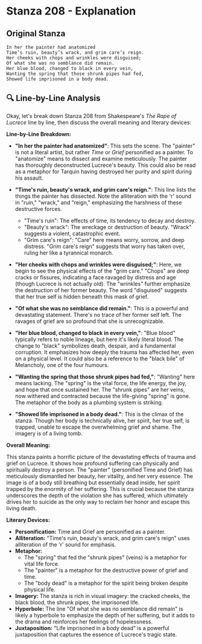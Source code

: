 # Stanza 208 - Explanation

## Original Stanza
```
In her the painter had anatomized
Time’s ruin, beauty’s wrack, and grim care’s reign.
Her cheeks with chops and wrinkles were disguised;
Of what she was no semblance did remain.
Her blue blood, changed to black in every vein,
Wanting the spring that those shrunk pipes had fed,
Showed life imprisoned in a body dead.
```

## 🔍 Line-by-Line Analysis
Okay, let's break down Stanza 208 from Shakespeare's *The Rape of Lucrece* line by line, then discuss the overall meaning and literary devices:

**Line-by-Line Breakdown:**

*   **"In her the painter had anatomized"**: This sets the scene. The "painter" is not a literal artist, but rather *Time* or *Grief* personified as a painter. To "anatomize" means to dissect and examine meticulously. The painter has thoroughly deconstructed Lucrece's beauty. This could also be read as a metaphor for Tarquin having destroyed her purity and spirit during his assault.

*   **"Time's ruin, beauty's wrack, and grim care's reign."**: This line lists the things the painter has dissected. Note the alliteration with the 'r' sound in "ruin," "wrack," and "reign," emphasizing the harshness of these destructive forces.
    *   "Time's ruin":  The effects of time, its tendency to decay and destroy.
    *   "Beauty's wrack": The wreckage or destruction of beauty. "Wrack" suggests a violent, catastrophic event.
    *   "Grim care's reign": "Care" here means worry, sorrow, and deep distress. "Grim care's reign" suggests that worry has taken over, ruling her like a tyrannical monarch.

*   **"Her cheeks with chops and wrinkles were disguised;"**: Here, we begin to see the physical effects of the "grim care."  "Chops" are deep cracks or fissures, indicating a face ravaged by distress and age (though Lucrece is not actually old). The "wrinkles" further emphasize the destruction of her former beauty. The word "disguised" suggests that her true self is hidden beneath this mask of grief.

*   **"Of what she was no semblance did remain."**:  This is a powerful and devastating statement. There's no trace of her former self left. The ravages of grief are so profound that she is unrecognizable.

*   **"Her blue blood, changed to black in every vein,"**: "Blue blood" typically refers to noble lineage, but here it's likely literal blood. The change to "black" symbolizes death, despair, and a fundamental corruption. It emphasizes how deeply the trauma has affected her, even on a physical level. It could also be a reference to the "black bile" of Melancholy, one of the four humours.

*   **"Wanting the spring that those shrunk pipes had fed,"**: "Wanting" here means lacking. The "spring" is the vital force, the life energy, the joy, and hope that once sustained her. The "shrunk pipes" are her veins, now withered and contracted because the life-giving "spring" is gone. The metaphor of the body as a plumbing system is striking.

*   **"Showed life imprisoned in a body dead."**: This is the climax of the stanza. Though her body is technically alive, her spirit, her true self, is trapped, unable to escape the overwhelming grief and shame. The imagery is of a living tomb.

**Overall Meaning:**

This stanza paints a horrific picture of the devastating effects of trauma and grief on Lucrece. It shows how profound suffering can physically and spiritually destroy a person. The "painter" (personified Time and Grief) has meticulously dismantled her beauty, her vitality, and her very essence. The image is of a body still breathing but essentially dead inside, her spirit trapped by the enormity of her suffering. This is crucial because the stanza underscores the depth of the violation she has suffered, which ultimately drives her to suicide as the only way to reclaim her honor and escape this living death.

**Literary Devices:**

*   **Personification:** Time and Grief are personified as a painter.
*   **Alliteration:** "Time's ruin, beauty's wrack, and grim care's reign" uses alliteration of the 'r' sound for emphasis.
*   **Metaphor:**
    *   The "spring" that fed the "shrunk pipes" (veins) is a metaphor for vital life force.
    *   The "painter" is a metaphor for the destructive power of grief and time.
    *   The "body dead" is a metaphor for the spirit being broken despite physical life.
*   **Imagery:** The stanza is rich in visual imagery: the cracked cheeks, the black blood, the shrunk pipes, the imprisoned life.
*   **Hyperbole:** The line "Of what she was no semblance did remain" is likely a hyperbole to emphasize the depth of her suffering, but it adds to the drama and reinforces her feelings of hopelessness.
*   **Juxtaposition:** "Life imprisoned in a body dead" is a powerful juxtaposition that captures the essence of Lucrece's tragic state.
